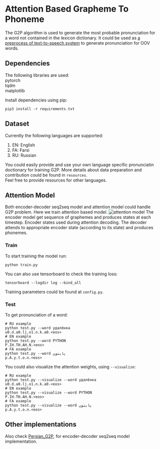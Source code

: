 # Attention Based Grapheme To Phoneme
The G2P algorithm is used to generate the most probable pronunciation for a word not contained in the lexicon dictionary.
It could be used as [a preprocess of text-to-speech system](https://github.com/tihu-nlp/tihu/wiki/G2P) to generate pronunciation for OOV words.



## Dependencies
The following libraries are used:<br/>
pytorch<br/>
tqdm<br/>
matplotlib<br/>

Install dependencies using pip:
```
pip3 install -r requirements.txt
```



## Dataset
Currently the following languages are supported:
1. EN: English
2. FA: Farsi
3. RU: Russian

You could easily provide and use your own language specific pronunciatin doctionary for training G2P.
More details about data preparation and contribution could be found in ```resources```.<br/>
Feel free to provide resources for other languages.



## Attention Model
Both encoder-decoder seq2seq model and attention model could handle G2P problem.
Here we train attention based model.
![attention model](attention/attention-bidi.jpg)
The encoder model get sequence of graphemes and produces states at each timestep.
Encoder states used during attention decoding.
The decoder attends to appropriate encoder state (according to its state) and produces phonemes.


### Train
To start training the model run:
```
python train.py
```
You can also use tensorboard to check the training loss:
```
tensorboard --logdir log --bind_all
```
Training parameters could be found at ```config.py```.

### Test
To get pronunciation of a word:
```
# RU example
python test.py --word удалёнка
u0.d.a0.lj.o1.n.k.a0.<eos>
# EN example
python test.py --word PYTHON
P.IH.TH.AH.N.<eos>
# FA example
python test.py --word پایتون
p.A.y.t.o.n.<eos>
```
You could also visualize the attention weights, using ```--visualize```:
```
# RU example
python test.py --visualize --word удалёнка
u0.d.a0.lj.o1.n.k.a0.<eos>
# EN example
python test.py --visualize --word PYTHON
P.IH.TH.AH.N.<eos>
# FA example
python test.py --visualize --word پایتون
p.A.y.t.o.n.<eos>
```

## Other implementations
Also check [Persian_G2P](https://github.com/AzamRabiee/Persian_G2P), for encoder-decoder seq2seq model implementation.


